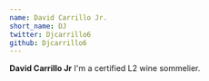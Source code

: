 ```yaml
---
name: David Carrillo Jr.
short_name: DJ
twitter: Djcarrillo6
github: Djcarrillo6
---
```


**David Carrillo Jr** I'm a certified L2 wine sommelier.